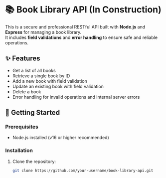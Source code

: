 # 📚 Book Library API (In Construction)

This is a secure and professional RESTful API built with **Node.js** and **Express** for managing a book library.  
It includes **field validations** and **error handling** to ensure safe and reliable operations.

## ✨ Features
- Get a list of all books
- Retrieve a single book by ID
- Add a new book with field validation
- Update an existing book with field validation
- Delete a book
- Error handling for invalid operations and internal server errors

## 🚀 Getting Started

### Prerequisites
- Node.js installed (v16 or higher recommended)

### Installation
1. Clone the repository:
   ```bash
   git clone https://github.com/your-username/book-library-api.git
